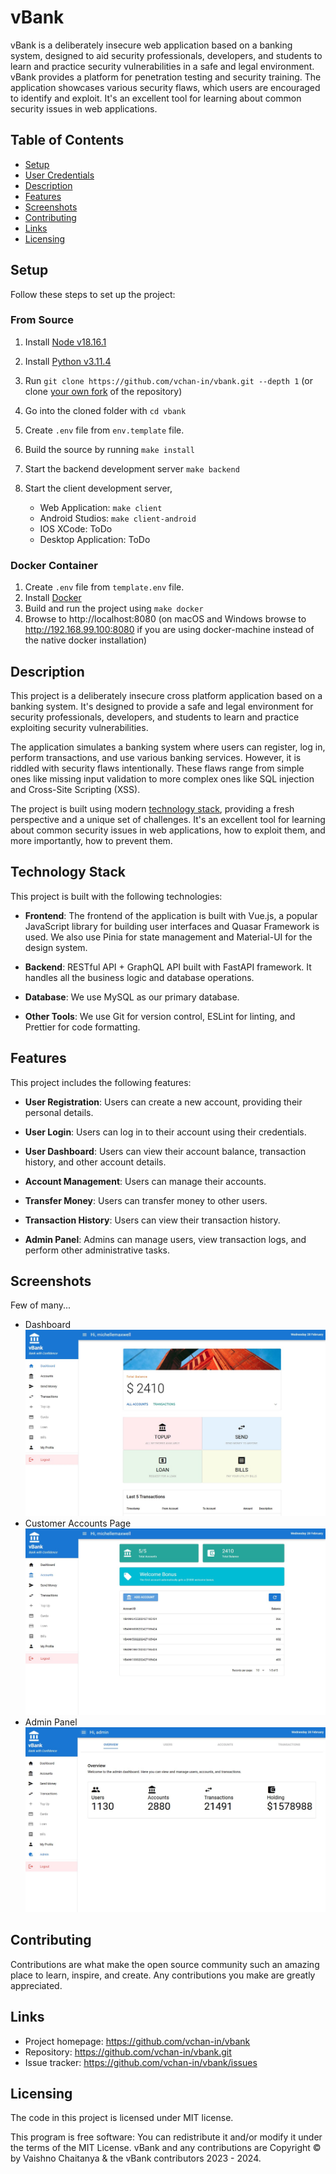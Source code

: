 # vBank

vBank is a deliberately insecure web application based on a banking system, designed to aid security professionals, developers, and students to learn and practice security vulnerabilities in a safe and legal environment. vBank provides a platform for penetration testing and security training. The application showcases various security flaws, which users are encouraged to identify and exploit. It's an excellent tool for learning about common security issues in web applications.

## Table of Contents

- [Setup](#setup)
- [User Credentials](https://github.com/vchan-in/vbank/wiki/Credentials)
- [Description](#description)
- [Features](#features)
- [Screenshots](#screenshots)
- [Contributing](#contributing)
- [Links](#links)
- [Licensing](#licensing)

## Setup

Follow these steps to set up the project:

### From Source

1. Install [Node v18.16.1](https://nodejs.org/en/blog/release/v18.16.1)
2. Install [Python v3.11.4](https://www.python.org/downloads/release/python-3114/)
3. Run `git clone https://github.com/vchan-in/vbank.git --depth 1` (or
   clone [your own fork](https://github.com/vchan-in/vbank/fork)
   of the repository)

4. Go into the cloned folder with `cd vbank`
5. Create `.env` file from `env.template` file.
6. Build the source by running `make install`
7. Start the backend development server `make backend`
8. Start the client development server,

    * Web Application: `make client`
    * Android Studios: `make client-android`
    * IOS XCode: ToDo
    * Desktop Application: ToDo

### Docker Container
1. Create `.env` file from `template.env` file.
1. Install [Docker](https://www.docker.com)
2. Build and run the project using `make docker`
3. Browse to http://localhost:8080 (on macOS and Windows browse to http://192.168.99.100:8080 if you are using docker-machine instead of the native docker installation)

## Description

This project is a deliberately insecure cross platform application based on a banking system. It's designed to provide a safe and legal environment for security professionals, developers, and students to learn and practice exploiting security vulnerabilities.

The application simulates a banking system where users can register, log in, perform transactions, and use various banking services. However, it is riddled with security flaws intentionally. These flaws range from simple ones like missing input validation to more complex ones like SQL injection and Cross-Site Scripting (XSS).

The project is built using modern [technology stack](#technology-stack), providing a fresh perspective and a unique set of challenges. It's an excellent tool for learning about common security issues in web applications, how to exploit them, and more importantly, how to prevent them.

## Technology Stack

This project is built with the following technologies:

- **Frontend**: The frontend of the application is built with Vue.js, a popular JavaScript library for building user interfaces and Quasar Framework is used. We also use Pinia for state management and Material-UI for the design system.

- **Backend**: RESTful API + GraphQL API built with FastAPI framework. It handles all the business logic and database operations.

- **Database**: We use MySQL as our primary database.

- **Other Tools**: We use Git for version control, ESLint for linting, and Prettier for code formatting.

## Features

This project includes the following features:

- **User Registration**: Users can create a new account, providing their personal details.

- **User Login**: Users can log in to their account using their credentials.

- **User Dashboard**: Users can view their account balance, transaction history, and other account details.

- **Account Management**: Users can manage their accounts.

- **Transfer Money**: Users can transfer money to other users.

- **Transaction History**: Users can view their transaction history.

- **Admin Panel**: Admins can manage users, view transaction logs, and perform other administrative tasks.

## Screenshots
Few of many...

- Dashboard ![Screenshot](/screenshots/dashboard.jpg)
- Customer Accounts Page ![Screenshot](/screenshots/accounts.jpg)
- Admin Panel ![Screenshot](/screenshots/admin.jpg)


## Contributing

Contributions are what make the open source community such an amazing place to learn, inspire, and create. Any contributions you make are greatly appreciated.

## Links

- Project homepage: https://github.com/vchan-in/vbank
- Repository: https://github.com/vchan-in/vbank.git
- Issue tracker: https://github.com/vchan-in/vbank/issues

## Licensing

The code in this project is licensed under MIT license.

This program is free software: You can redistribute it and/or modify it under the terms of the MIT License. vBank and any contributions are Copyright © by Vaishno Chaitanya & the vBank contributors 2023 - 2024.